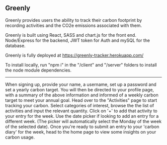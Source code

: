 ## Greenly

Greenly provides users the ability to track their carbon footprint by recording activities and the CO2e emissions associated with them.

Greenly is built using React, SASS and chart.js for the front end.
Node/Express for the backend, JWT token for Auth and mySQL for the database.

Greenly is fully deployed at https://greenly-tracker.herokuapp.com/

To install locally, run "npm i" in the "/client" and "/server" folders to install the node module dependencies.

---

When signing up, provide your name, a username, set up a password and set a yearly carbon target.
You will then be directed to your profile page, with a summary of the above information and informed of a weekly carbon target to meet your annual goal.
Head over to the "Activities" page to start tracking your carbon.
Select categories of interest, browse the the list of activities and input the relevant quantity.
Click on '+' to add that activity to your entry for the week.
Use the date picker if looking to add an entry for a different week. (The picker will automatically select the Monday of the week of the selected date).
Once you're ready to submit an entry to your 'carbon diary' for the week, head to the home page to view some insights on your carbon usage.